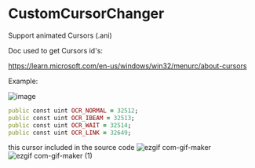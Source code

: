 # CustomCursorChanger
 Support animated Cursors (.ani)

Doc used to get Cursors id's:

https://learn.microsoft.com/en-us/windows/win32/menurc/about-cursors

Example:

![image](https://github.com/SwagAPI/CustomCursorChanger/assets/108799236/1835f498-3d41-4e7c-a445-65f601c7835f)
```ruby
public const uint OCR_NORMAL = 32512;
public const uint OCR_IBEAM = 32513;
public const uint OCR_WAIT = 32514;
public const uint OCR_LINK = 32649;
```
this cursor included in the source code
![ezgif com-gif-maker](https://github.com/SwagAPI/CustomCursorChanger/assets/108799236/6ede8453-107b-4f99-b7ca-40745ade9427)
![ezgif com-gif-maker (1)](https://github.com/SwagAPI/CustomCursorChanger/assets/108799236/2b04579d-4c18-488a-aefa-a7bfa4de615c)
